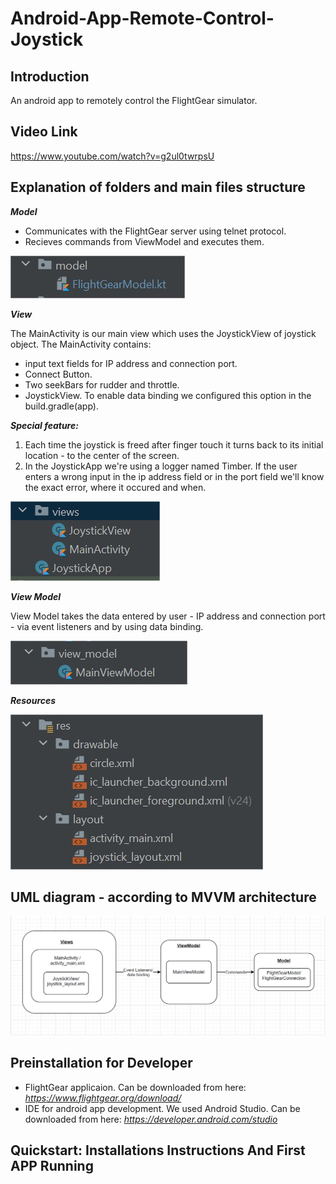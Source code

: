 # Android-App-Remote-Control-Joystick

## Introduction
An android app to remotely control the FlightGear simulator.

## Video Link
https://www.youtube.com/watch?v=g2ul0twrpsU

## Explanation of folders and main files structure
__*Model*__

* Communicates with the FlightGear server using telnet protocol.
* Recieves commands from ViewModel and executes them.

![](/app/Images/Model.jpg)

__*View*__

The MainActivity is our main view which uses the JoystickView of joystick object.
The MainActivity contains: 
* input text fields for IP address and connection port.
* Connect Button.
* Two seekBars for rudder and throttle.
* JoystickView.
To enable data binding we configured this option in the build.gradle(app).

__*Special feature:*__
1. Each time the joystick is freed after finger touch it turns back to its initial location - to the center of the screen.
2. In the JoystickApp we're using a logger named Timber. If the user enters a wrong input in the ip address field or in the port field we'll know the exact error, where it occured and when.
 
![](/app/Images/VIEW.jpg)

__*View Model*__

View Model takes the data entered by user - IP address and connection port - via event listeners and by using data binding.

![](/app/Images/ViewModel.jpg)

__*Resources*__

![](/app/Images/Resources.jpg)

## UML diagram - according to MVVM architecture
![](/app/Images/UML.png)

## Preinstallation for Developer
* FlightGear applicaion. Can be downloaded from here: *https://www.flightgear.org/download/*
* IDE for android app development. We used Android Studio. Can be downloaded from here: *https://developer.android.com/studio*

## Quickstart: Installations Instructions And First APP Running

